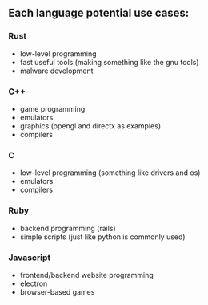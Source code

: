 ## Each language potential use cases:

### Rust

- low-level programming
- fast useful tools (making something like the gnu tools)
- malware development

### C++

- game programming
- emulators
- graphics (opengl and directx as examples)
- compilers

### C

- low-level programming (something like drivers and os)
- emulators
- compilers

### Ruby

- backend programming (rails)
- simple scripts (just like python is commonly used)

### Javascript

- frontend/backend website programming
- electron
- browser-based games
